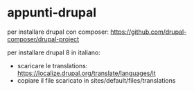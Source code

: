 # appunti-drupal

per installare drupal con composer:
https://github.com/drupal-composer/drupal-project

per installare drupal 8 in italiano:
- scaricare le translations: https://localize.drupal.org/translate/languages/it
- copiare il file scaricato in sites/default/files/translations

